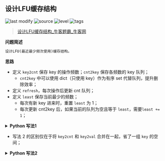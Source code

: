 ## 设计LFU缓存结构
<!--START_SECTION:badge-->

![last modify](https://img.shields.io/static/v1?label=last%20modify&message=2022-10-13%2019%3A16%3A07&color=yellowgreen&style=flat-square)
![source](https://img.shields.io/static/v1?label=source&message=%E7%89%9B%E5%AE%A2&color=green&style=flat-square)
![level](https://img.shields.io/static/v1?label=level&message=%E5%9B%B0%E9%9A%BE&color=yellow&style=flat-square)
![tags](https://img.shields.io/static/v1?label=tags&message=%E8%AE%BE%E8%AE%A1%2C%20%E7%83%AD%E9%97%A8%26%E7%BB%8F%E5%85%B8%26%E6%98%93%E9%94%99&color=orange&style=flat-square)

<!--END_SECTION:badge-->
<!--info
tags: [设计, 经典]
source: 牛客
level: 困难
number: '0094'
name: 设计LFU缓存结构
companies: []
-->

> [设计LFU缓存结构_牛客题霸_牛客网](https://www.nowcoder.com/practice/93aacb4a887b46d897b00823f30bfea1)

<summary><b>问题简述</b></summary>

```txt
设计LFU(最近最少频次使用)缓存结构。
```

<!-- 
<details><summary><b>详细描述</b></summary>

```txt
```

</details>
-->


<!-- <div align="center"><img src="../../../_assets/xxx.png" height="300" /></div> -->

<summary><b>思路</b></summary>

- 定义 `key2cnt` 保存 key 的操作频数；`cnt2key` 保存各频数的 key 队列；
    - `cnt2key` 中可以使用 dict（只使用 key）作为有序 set 代替队列，提升删除效率；
- 定义 `refresh`，每次操作后更新 cnt 队列；
- 定义 `least` 保存当前最少的频数；
    - 每次有新 key 进来时，重置 `least` 为 1；
    - 每次更新 cnt2key 后，如果当前的队列为空且等于 `least`，需要`least += 1`；

<details><summary><b>Python 写法1</b></summary>

```python
class Solution:
    from collections import defaultdict, deque
    k: int  # 容量
    least = 1  # 记录当前最少频次
    key2val = dict()
    key2cnt = defaultdict(int)  # 这个和 key2val 可以合并在一起可以省一组 key，这里为了更清晰分开存储
    cnt2key = defaultdict(dict)  # 这里实际只用到了 dict 的 key 作为有序 set
    
    def refresh(self, key):
        cnt = self.key2cnt[key]
        self.cnt2key[cnt].pop(key)
        if len(self.cnt2key[cnt]) == 0:
            self.cnt2key.pop(cnt)
            if self.least == cnt:
                self.least += 1
        self.key2cnt[key] += 1
        self.cnt2key[cnt + 1][key] = None  # 因为只用了 key，
    
    def get(self, key):
        ret = self.key2val.get(key, -1)
        if key in self.key2val:
            self.refresh(key)
        return ret
        
    def set(self, key, value):
        if key not in self.key2val:
            # 超容量的情况
            if len(self.key2val) >= self.k:
                tmp = next(iter(self.cnt2key[self.least]))
                # 全部 pop
                self.cnt2key[self.least].pop(tmp)
                self.key2val.pop(tmp)
                self.key2cnt.pop(tmp)
            self.key2val[key] = value
            self.key2cnt[key] += 1
            self.cnt2key[self.key2cnt[key]][key] = None
            self.least = 1  # 因为是新的 key，所以显然最少频次将更新为 1
        else:
            self.refresh(key)
            self.key2val[key] = value
    
    def LFU(self , operators: List[List[int]], k: int) -> List[int]:
        self.k = k
        
        ret = []
        for op in operators:
            if op[0] == 1:
                self.set(op[1], op[2])
            else:
                ret.append(self.get(op[1]))
        
        return ret
```

</details>

- 写法 2 的区别仅在于将 `key2cnt` 和 `key2val` 合并在一起，省了一组 `key` 的空间；

<details><summary><b>Python 写法2</b></summary>

```python
class Solution:
    from collections import defaultdict, deque
    k: int  # 容量
    least = 1  # 记录当前最少频次
    key2cnt = dict()  # 出了保存频次，也保存了值
    cnt2key = defaultdict(dict)  # 这里实际只用到了 dict 的 key 作为有序 set
    # 这里也可以使用队列，但是删除效率应该不如 set
    
    def refresh(self, key):
        cnt = self.key2cnt[key][0]
        self.cnt2key[cnt].pop(key)
        if len(self.cnt2key[cnt]) == 0:
            self.cnt2key.pop(cnt)
            if self.least == cnt:
                self.least += 1
        self.key2cnt[key][0] += 1
        self.cnt2key[cnt + 1][key] = None  # 因为只用了 key，
    
    def get(self, key):
        ret = self.key2cnt[key][1] if key in self.key2cnt else -1
        if key in self.key2cnt:
            self.refresh(key)
        return ret
        
    def set(self, key, value):
        if key not in self.key2cnt:
            # 超容量的情况
            if len(self.key2cnt) >= self.k:
                tmp = next(iter(self.cnt2key[self.least]))
                # 全部 pop
                self.cnt2key[self.least].pop(tmp)
                self.key2cnt.pop(tmp)
            cnt = 1
            self.key2cnt[key] = [cnt, value]
            self.cnt2key[cnt][key] = None
            self.least = 1  # 因为是新的 key，所以显然最少频次将更新为 1
        else:
            self.refresh(key)
            self.key2cnt[key][1] = value
    
    def LFU(self , operators: List[List[int]], k: int) -> List[int]:
        self.k = k
        
        ret = []
        for op in operators:
            if op[0] == 1:
                self.set(op[1], op[2])
            else:
                ret.append(self.get(op[1]))
        
        return ret
```

</details>

